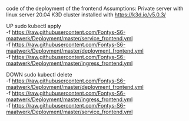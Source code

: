 code of the deployment of the frontend
Assumptions: Private server with linux server 20.04
             K3D cluster installed with https://k3d.io/v5.0.3/ 

UP
sudo kubectl apply \
-f https://raw.githubusercontent.com/Fontys-S6-maatwerk/Deployment/master/service_frontend.yml \
-f https://raw.githubusercontent.com/Fontys-S6-maatwerk/Deployment/master/deployment_frontend.yml \
-f https://raw.githubusercontent.com/Fontys-S6-maatwerk/Deployment/master/ingress_frontend.yml 

DOWN
sudo kubectl delete \
-f https://raw.githubusercontent.com/Fontys-S6-maatwerk/Deployment/master/deployment_frontend.yml \
-f https://raw.githubusercontent.com/Fontys-S6-maatwerk/Deployment/master/ingress_frontend.yml \
-f https://raw.githubusercontent.com/Fontys-S6-maatwerk/Deployment/master/service_frontend.yml
